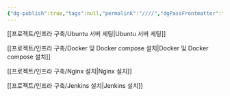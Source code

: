 ```yaml
---
{"dg-publish":true,"tags":null,"permalink":"////","dgPassFrontmatter":true}
---
```


[[프로젝트/인프라 구축/Ubuntu 서버 세팅\|Ubuntu 서버 세팅]]

[[프로젝트/인프라 구축/Docker 및 Docker compose 설치\|Docker 및 Docker compose 설치]]

[[프로젝트/인프라 구축/Nginx 설치\|Nginx 설치]]

[[프로젝트/인프라 구축/Jenkins 설치\|Jenkins 설치]]
